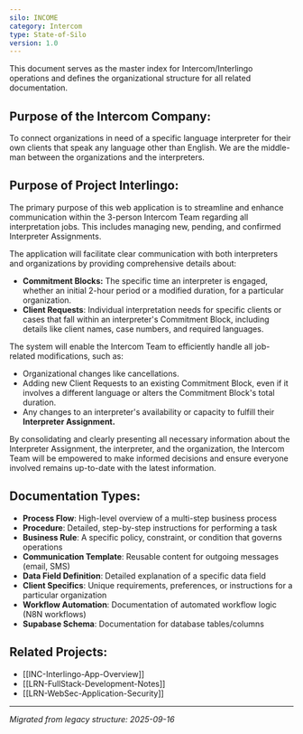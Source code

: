 ```yaml
---
silo: INCOME
category: Intercom
type: State-of-Silo
version: 1.0
---
```

This document serves as the master index for Intercom/Interlingo operations and defines the organizational structure for all related documentation.

## Purpose of the Intercom Company:
To connect organizations in need of a specific language interpreter for their own clients that speak any language other than English. We are the middle-man between the organizations and the interpreters.

## Purpose of Project Interlingo:
The primary purpose of this web application is to streamline and enhance communication within the 3-person Intercom Team regarding all interpretation jobs. This includes managing new, pending, and confirmed Interpreter Assignments.

The application will facilitate clear communication with both interpreters and organizations by providing comprehensive details about:
* **Commitment Blocks:** The specific time an interpreter is engaged, whether an initial 2-hour period or a modified duration, for a particular organization.
* **Client Requests**: Individual interpretation needs for specific clients or cases that fall within an interpreter's Commitment Block, including details like client names, case numbers, and required languages.

The system will enable the Intercom Team to efficiently handle all job-related modifications, such as:
* Organizational changes like cancellations.
* Adding new Client Requests to an existing Commitment Block, even if it involves a different language or alters the Commitment Block's total duration.
* Any changes to an interpreter's availability or capacity to fulfill their **Interpreter Assignment.**

By consolidating and clearly presenting all necessary information about the Interpreter Assignment, the interpreter, and the organization, the Intercom Team will be empowered to make informed decisions and ensure everyone involved remains up-to-date with the latest information.

## Documentation Types:
- **Process Flow**: High-level overview of a multi-step business process
- **Procedure**: Detailed, step-by-step instructions for performing a task
- **Business Rule**: A specific policy, constraint, or condition that governs operations
- **Communication Template**: Reusable content for outgoing messages (email, SMS)
- **Data Field Definition**: Detailed explanation of a specific data field
- **Client Specifics**: Unique requirements, preferences, or instructions for a particular organization
- **Workflow Automation**: Documentation of automated workflow logic (N8N workflows)
- **Supabase Schema**: Documentation for database tables/columns

## Related Projects:
- [[INC-Interlingo-App-Overview]]
- [[LRN-FullStack-Development-Notes]]
- [[LRN-WebSec-Application-Security]]

---
*Migrated from legacy structure: 2025-09-16*